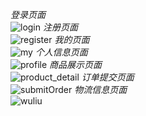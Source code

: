 
*登录页面*<br>
![login](https://github.com/networkLam/wechat-app/assets/78193327/68bf9d64-7227-4a1b-bb9e-9609a5f2171b)
*注册页面*<br>
![register](https://github.com/networkLam/wechat-app/assets/78193327/52fb0928-31b4-4e14-9742-7b8eb5fa7073)
*我的页面*<br>
![my](https://github.com/networkLam/wechat-app/assets/78193327/4b853518-1ebc-420d-975e-87d06d3e1b33)
*个人信息页面*<br>
![profile](https://github.com/networkLam/wechat-app/assets/78193327/f05ae2fd-0b98-452b-83c7-8962f922b4ed)
*商品展示页面*<br>
![product_detail](https://github.com/networkLam/wechat-app/assets/78193327/02e865a9-b23e-4149-a78e-40c18698f8e2)
*订单提交页面*<br>
![submitOrder](https://github.com/networkLam/wechat-app/assets/78193327/b431265f-5288-481c-80e6-82619ccfbc7b)
*物流信息页面*<br>
![wuliu](https://github.com/networkLam/wechat-app/assets/78193327/59098f58-a9de-4234-9e10-a33e30b75804)
